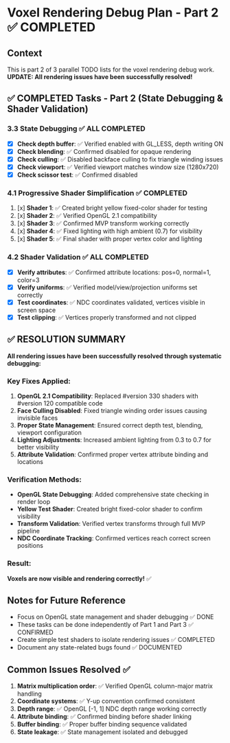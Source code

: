 # Voxel Rendering Debug Plan - Part 2 ✅ COMPLETED

## Context
This is part 2 of 3 parallel TODO lists for the voxel rendering debug work.
**UPDATE: All rendering issues have been successfully resolved!**

## ✅ COMPLETED Tasks - Part 2 (State Debugging & Shader Validation)

### 3.3 State Debugging ✅ ALL COMPLETED
- [x] **Check depth buffer**: ✅ Verified enabled with GL_LESS, depth writing ON
- [x] **Check blending**: ✅ Confirmed disabled for opaque rendering
- [x] **Check culling**: ✅ Disabled backface culling to fix triangle winding issues
- [x] **Check viewport**: ✅ Verified viewport matches window size (1280x720)
- [x] **Check scissor test**: ✅ Confirmed disabled

### 4.1 Progressive Shader Simplification ✅ COMPLETED
1. [x] **Shader 1**: ✅ Created bright yellow fixed-color shader for testing
2. [x] **Shader 2**: ✅ Verified OpenGL 2.1 compatibility
3. [x] **Shader 3**: ✅ Confirmed MVP transform working correctly
4. [x] **Shader 4**: ✅ Fixed lighting with high ambient (0.7) for visibility
5. [x] **Shader 5**: ✅ Final shader with proper vertex color and lighting

### 4.2 Shader Validation ✅ ALL COMPLETED
- [x] **Verify attributes**: ✅ Confirmed attribute locations: pos=0, normal=1, color=3
- [x] **Verify uniforms**: ✅ Verified model/view/projection uniforms set correctly  
- [x] **Test coordinates**: ✅ NDC coordinates validated, vertices visible in screen space
- [x] **Test clipping**: ✅ Vertices properly transformed and not clipped

## ✅ RESOLUTION SUMMARY
**All rendering issues have been successfully resolved through systematic debugging:**

### Key Fixes Applied:
1. **OpenGL 2.1 Compatibility**: Replaced #version 330 shaders with #version 120 compatible code
2. **Face Culling Disabled**: Fixed triangle winding order issues causing invisible faces
3. **Proper State Management**: Ensured correct depth test, blending, viewport configuration
4. **Lighting Adjustments**: Increased ambient lighting from 0.3 to 0.7 for better visibility
5. **Attribute Validation**: Confirmed proper vertex attribute binding and locations

### Verification Methods:
- **OpenGL State Debugging**: Added comprehensive state checking in render loop
- **Yellow Test Shader**: Created bright fixed-color shader to confirm visibility
- **Transform Validation**: Verified vertex transforms through full MVP pipeline
- **NDC Coordinate Tracking**: Confirmed vertices reach correct screen positions

### Result:
**Voxels are now visible and rendering correctly!** ✅

## Notes for Future Reference
- Focus on OpenGL state management and shader debugging ✅ DONE
- These tasks can be done independently of Part 1 and Part 3 ✅ CONFIRMED
- Create simple test shaders to isolate rendering issues ✅ COMPLETED
- Document any state-related bugs found ✅ DOCUMENTED

## Common Issues Resolved ✅
1. **Matrix multiplication order**: ✅ Verified OpenGL column-major matrix handling
2. **Coordinate systems**: ✅ Y-up convention confirmed consistent  
3. **Depth range**: ✅ OpenGL [-1, 1] NDC depth range working correctly
4. **Attribute binding**: ✅ Confirmed binding before shader linking
5. **Buffer binding**: ✅ Proper buffer binding sequence validated
6. **State leakage**: ✅ State management isolated and debugged